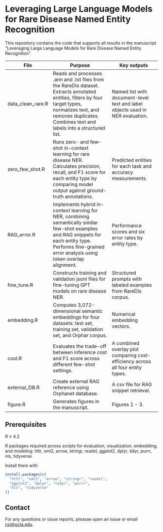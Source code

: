 # Leveraging Large Language Models for Rare Disease Named Entity Recognition

This repository contains the code that supports all results in the manuscript "Leveraging Large Language Models for Rare Disease Named Entity Recognition".

File | Purpose | Key outputs
-----|-----|-----|
data_clean_rare.R | Reads and processes .ann and .txt files from the RareDis dataset. Extracts annotated entities, filters by four target types, normalizes text, and removes duplicates. Combines text and labels into a structured list. | Named list with document-level text and label objects used in NER evaluation. ​
zero_few_shot.R | Runs zero- and few-shot in-context learning for rare disease NER. Calculates precision, recall, and F1 score for each entity type by comparing model output against ground-truth annotations. | Predicted entities for each task and accuracy measurements. ​
RAG_error.R | Implements hybrid in-context learning for NER, combining semantically similar few-shot examples and RAG snippets for each entity type. Performs fine-grained error analysis using token overlap alignment. | Performance scores and six error rates by entity type. ​
fine_tune.R | Constructs training and validation jsonl files for fine-tuning GPT models on rare disease NER. | Structured prompts with labeled examples from RareDis corpus. ​
embedding.R | Computes 3,072-dimensional semantic embeddings for four datasets: test set, training set, validation set, and Orphar corpus. | Numerical embedding vectors. 
cost.R | Evaluates the trade-off between inference cost and F1 score across different few-shot settings. | A combined overlay plot comparing cost-efficiency across all four entity types. ​
external_DB.R | Create external RAG reference using Orphanet database. | A csv file for RAG snippet retrieval. ​
figure.R | Generates figures in the manuscript. | Figures 1 - 3. ​​

## Prerequisites
R ≥ 4.2

R packages required across scripts for evaluation, visualization, embedding, and modeling: httr, xml2, arrow, stringr, readxl, ggplot2, dplyr, tidyr, purrr, nls, tidyverse

Install them with
```r
install.packages(c(
  "httr", "xml2", "arrow", "stringr", "readxl",
  "ggplot2", "dplyr", "tidyr", "purrr",
  "nls", "tidyverse"
))
```

## Contact
For any questions or issue reports, pleasae open an issue or email nxi@ucla.edu.
